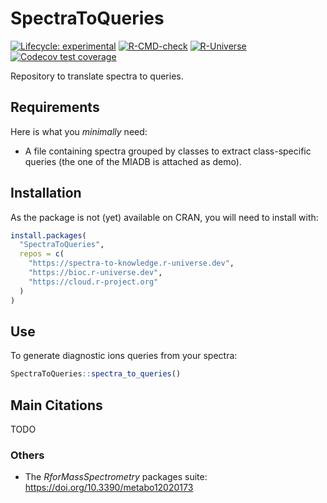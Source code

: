 
<!-- README.md is generated from README.Rmd. Please edit that file -->

# SpectraToQueries

<!-- badges: start -->

[![Lifecycle:
experimental](https://img.shields.io/badge/lifecycle-experimental-orange.svg)](https://lifecycle.r-lib.org/articles/stages.html#experimental)
[![R-CMD-check](https://github.com/spectra-to-knowledge/SpectraToQueries/actions/workflows/R-CMD-check.yaml/badge.svg)](https://github.com/spectra-to-knowledge/SpectraToQueries/actions/workflows/R-CMD-check.yaml)
[![R-Universe](https://spectra-to-knowledge.r-universe.dev/badges/SpectraToQueries)](https://spectra-to-knowledge.r-universe.dev/SpectraToQueries)
[![Codecov test
coverage](https://codecov.io/gh/spectra-to-knowledge/SpectraToQueries/graph/badge.svg)](https://app.codecov.io/gh/spectra-to-knowledge/SpectraToQueries)
<!-- badges: end -->

Repository to translate spectra to queries.

## Requirements

Here is what you *minimally* need:

- A file containing spectra grouped by classes to extract class-specific
  queries (the one of the MIADB is attached as demo).

## Installation

As the package is not (yet) available on CRAN, you will need to install
with:

``` r
install.packages(
  "SpectraToQueries",
  repos = c(
    "https://spectra-to-knowledge.r-universe.dev",
    "https://bioc.r-universe.dev",
    "https://cloud.r-project.org"
  )
)
```

## Use

To generate diagnostic ions queries from your spectra:

``` r
SpectraToQueries::spectra_to_queries()
```

## Main Citations

TODO

### Others

- The *RforMassSpectrometry* packages suite:
  <https://doi.org/10.3390/metabo12020173>
